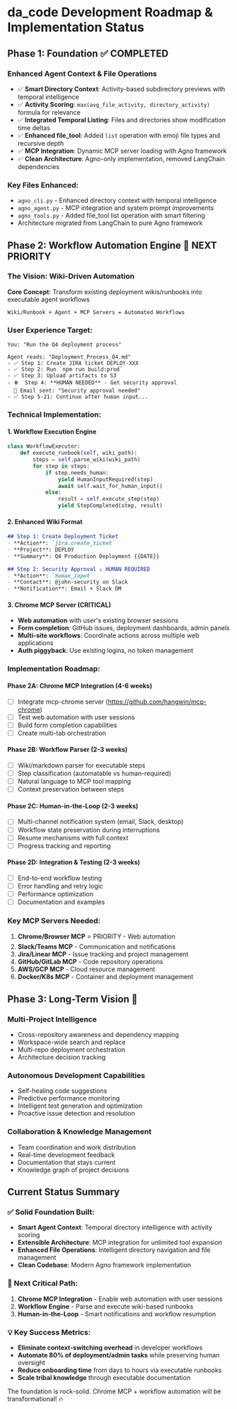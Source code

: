 # da_code Development Roadmap & Implementation Status

## Phase 1: Foundation ✅ COMPLETED
### Enhanced Agent Context & File Operations
- ✅ **Smart Directory Context**: Activity-based subdirectory previews with temporal intelligence
- ✅ **Activity Scoring**: `max(avg_file_activity, directory_activity)` formula for relevance
- ✅ **Integrated Temporal Listing**: Files and directories show modification time deltas
- ✅ **Enhanced file_tool**: Added `list` operation with emoji file types and recursive depth
- ✅ **MCP Integration**: Dynamic MCP server loading with Agno framework
- ✅ **Clean Architecture**: Agno-only implementation, removed LangChain dependencies

### Key Files Enhanced:
- `agno_cli.py` - Enhanced directory context with temporal intelligence
- `agno_agent.py` - MCP integration and system prompt improvements
- `agno_tools.py` - Added file_tool list operation with smart filtering
- Architecture migrated from LangChain to pure Agno framework

## Phase 2: Workflow Automation Engine 🎯 NEXT PRIORITY

### The Vision: Wiki-Driven Automation
**Core Concept**: Transform existing deployment wikis/runbooks into executable agent workflows

```
Wiki/Runbook + Agent + MCP Servers = Automated Workflows
```

### User Experience Target:
```
You: "Run the Q4 deployment process"

Agent reads: "Deployment_Process_Q4.md"
- ✅ Step 1: Create JIRA ticket DEPLOY-XXX
- ✅ Step 2: Run `npm run build:prod`
- ✅ Step 3: Upload artifacts to S3
- ⏸️  Step 4: **HUMAN NEEDED** - Get security approval
  📧 Email sent: "Security approval needed"
- ✅ Step 5-21: Continue after human input...
```

### Technical Implementation:

#### 1. Workflow Execution Engine
```python
class WorkflowExecutor:
    def execute_runbook(self, wiki_path):
        steps = self.parse_wiki(wiki_path)
        for step in steps:
            if step.needs_human:
                yield HumanInputRequired(step)
                await self.wait_for_human_input()
            else:
                result = self.execute_step(step)
                yield StepCompleted(step, result)
```

#### 2. Enhanced Wiki Format
```markdown
## Step 1: Create Deployment Ticket
- **Action**: `jira.create_ticket`
- **Project**: DEPLOY
- **Summary**: Q4 Production Deployment {{DATE}}

## Step 2: Security Approval ⚠️ HUMAN REQUIRED
- **Action**: `human_input`
- **Contact**: @john-security on Slack
- **Notification**: Email + Slack DM
```

#### 3. Chrome MCP Server (CRITICAL)
- **Web automation** with user's existing browser sessions
- **Form completion**: GitHub issues, deployment dashboards, admin panels
- **Multi-site workflows**: Coordinate actions across multiple web applications
- **Auth piggyback**: Use existing logins, no token management

### Implementation Roadmap:

#### Phase 2A: Chrome MCP Integration (4-6 weeks)
- [ ] Integrate mcp-chrome server (https://github.com/hangwin/mcp-chrome)
- [ ] Test web automation with user sessions
- [ ] Build form completion capabilities
- [ ] Create multi-tab orchestration

#### Phase 2B: Workflow Parser (2-3 weeks)
- [ ] Wiki/markdown parser for executable steps
- [ ] Step classification (automatable vs human-required)
- [ ] Natural language to MCP tool mapping
- [ ] Context preservation between steps

#### Phase 2C: Human-in-the-Loop (2-3 weeks)
- [ ] Multi-channel notification system (email, Slack, desktop)
- [ ] Workflow state preservation during interruptions
- [ ] Resume mechanisms with full context
- [ ] Progress tracking and reporting

#### Phase 2D: Integration & Testing (2-3 weeks)
- [ ] End-to-end workflow testing
- [ ] Error handling and retry logic
- [ ] Performance optimization
- [ ] Documentation and examples

### Key MCP Servers Needed:
1. **Chrome/Browser MCP** ⭐ PRIORITY - Web automation
2. **Slack/Teams MCP** - Communication and notifications
3. **Jira/Linear MCP** - Issue tracking and project management
4. **GitHub/GitLab MCP** - Code repository operations
5. **AWS/GCP MCP** - Cloud resource management
6. **Docker/K8s MCP** - Container and deployment management

## Phase 3: Long-Term Vision 🚀

### Multi-Project Intelligence
- Cross-repository awareness and dependency mapping
- Workspace-wide search and replace
- Multi-repo deployment orchestration
- Architecture decision tracking

### Autonomous Development Capabilities
- Self-healing code suggestions
- Predictive performance monitoring
- Intelligent test generation and optimization
- Proactive issue detection and resolution

### Collaboration & Knowledge Management
- Team coordination and work distribution
- Real-time development feedback
- Documentation that stays current
- Knowledge graph of project decisions

## Current Status Summary

### ✅ Solid Foundation Built:
- **Smart Agent Context**: Temporal directory intelligence with activity scoring
- **Extensible Architecture**: MCP integration for unlimited tool expansion
- **Enhanced File Operations**: Intelligent directory navigation and file management
- **Clean Codebase**: Modern Agno framework implementation

### 🎯 Next Critical Path:
1. **Chrome MCP Integration** - Enable web automation with user sessions
2. **Workflow Engine** - Parse and execute wiki-based runbooks
3. **Human-in-the-Loop** - Smart notifications and workflow resumption

### 💡 Key Success Metrics:
- **Eliminate context-switching overhead** in developer workflows
- **Automate 80% of deployment/admin tasks** while preserving human oversight
- **Reduce onboarding time** from days to hours via executable runbooks
- **Scale tribal knowledge** through executable documentation

The foundation is rock-solid. Chrome MCP + workflow automation will be transformational! 🔥